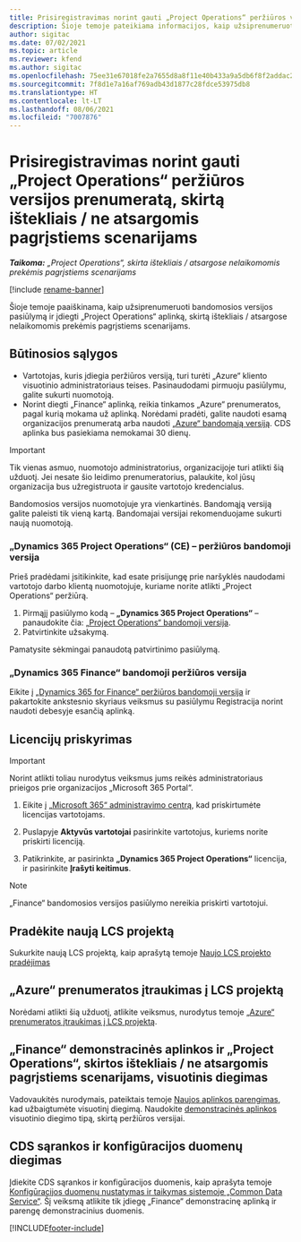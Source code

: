 ```yaml
---
title: Prisiregistravimas norint gauti „Project Operations“ peržiūros versijos prenumeratą, skirtą ištekliais / ne atsargomis pagrįstiems scenarijams
description: Šioje temoje pateikiama informacijos, kaip užsiprenumeruoti ir įdiegti „Project Operations“, skirtą ištekliais / ne atsargomis pagrįstiems scenarijams.
author: sigitac
ms.date: 07/02/2021
ms.topic: article
ms.reviewer: kfend
ms.author: sigitac
ms.openlocfilehash: 75ee31e67018fe2a7655d8a8f11e40b433a9a5db6f8f2addac27844f18fffe8d
ms.sourcegitcommit: 7f8d1e7a16af769adb43d1877c28fdce53975db8
ms.translationtype: HT
ms.contentlocale: lt-LT
ms.lasthandoff: 08/06/2021
ms.locfileid: "7007876"
---
```

# <a name="sign-up-for-project-operations-preview-subscriptions-for-resource-non-stocked-scenarios"></a>Prisiregistravimas norint gauti „Project Operations“ peržiūros versijos prenumeratą, skirtą ištekliais / ne atsargomis pagrįstiems scenarijams

_**Taikoma:** „Project Operations“, skirta ištekliais / atsargose nelaikomomis prekėmis pagrįstiems scenarijams_

[!include [rename-banner](~/includes/cc-data-platform-banner.md)]

Šioje temoje paaiškinama, kaip užsiprenumeruoti bandomosios versijos pasiūlymą ir įdiegti „Project Operations“ aplinką, skirtą ištekliais / atsargose nelaikomomis prekėmis pagrįstiems scenarijams.

## <a name="prerequisites"></a>Būtinosios sąlygos
- Vartotojas, kuris įdiegia peržiūros versiją, turi turėti „Azure“ kliento visuotinio administratoriaus teises. Pasinaudodami pirmuoju pasiūlymu, galite sukurti nuomotoją. 
- Norint diegti „Finance“ aplinką, reikia tinkamos „Azure“ prenumeratos, pagal kurią mokama už aplinką. Norėdami pradėti, galite naudoti esamą organizacijos prenumeratą arba naudoti [„Azure“ bandomąją versiją](https://azure.microsoft.com/en-us/free/). CDS aplinka bus pasiekiama nemokamai 30 dienų.

> [!IMPORTANT]
> Tik vienas asmuo, nuomotojo administratorius, organizacijoje turi atlikti šią užduotį. Jei nesate šio leidimo prenumeratorius, palaukite, kol jūsų organizacija bus užregistruota ir gausite vartotojo kredencialus.
> 
> Bandomosios versijos nuomotojuje yra vienkartinės. Bandomąją versiją galite paleisti tik vieną kartą. Bandomajai versijai rekomenduojame sukurti naują nuomotoją.


### <a name="dynamics-365-project-operations-ce---preview-trial"></a>„Dynamics 365 Project Operations“ (CE) – peržiūros bandomoji versija 

Prieš pradėdami įsitikinkite, kad esate prisijungę prie naršyklės naudodami vartotojo darbo klientą nuomotojuje, kuriame norite atlikti „Project Operations“ peržiūrą.

1. Pirmąjį pasiūlymo kodą – **„Dynamics 365 Project Operations“** – panaudokite čia: [„Project Operations“ bandomoji versija](https://aka.ms/try-po).
2. Patvirtinkite užsakymą.

  Pamatysite sėkmingai panaudotą patvirtinimo pasiūlymą.

### <a name="dynamics-365-finance-preview-trial"></a>„Dynamics 365 Finance“ bandomoji peržiūros versija

Eikite į [„Dynamics 365 for Finance“ peržiūros bandomoji versija](https://aka.ms/trypoche) ir pakartokite ankstesnio skyriaus veiksmus su pasiūlymu Registracija norint naudoti debesyje esančią aplinką.  

## <a name="assign-licenses"></a>Licencijų priskyrimas

> [!IMPORTANT]
> Norint atlikti toliau nurodytus veiksmus jums reikės administratoriaus prieigos prie organizacijos „Microsoft 365 Portal“.

1. Eikite į [„Microsoft 365“ administravimo centrą](https://portal.office.com/), kad priskirtumėte licencijas vartotojams.

2. Puslapyje **Aktyvūs vartotojai** pasirinkite vartotojus, kuriems norite priskirti licenciją.

3. Patikrinkite, ar pasirinkta **„Dynamics 365 Project Operations“** licencija, ir pasirinkite **Įrašyti keitimus**.

> [!NOTE]
> „Finance“ bandomosios versijos pasiūlymo nereikia priskirti vartotojui.

## <a name="start-a-new-project-in-lcs"></a>Pradėkite naują LCS projektą

Sukurkite naują LCS projektą, kaip aprašytą temoje [Naujo LCS projekto pradėjimas](create-lcs-project.md)

## <a name="add-an-azure-subscription-to-an-lcs-project"></a>„Azure“ prenumeratos įtraukimas į LCS projektą

Norėdami atlikti šią užduotį, atlikite veiksmus, nurodytus temoje [„Azure“ prenumeratos įtraukimas į LCS projektą](resource-add-azure-subscription-lcs-project.md).

## <a name="deploy-finance-demo-environment-with-project-operations-for-resourcenon-stocked-scenarios"></a>„Finance“ demonstracinės aplinkos ir „Project Operations“, skirtos ištekliais / ne atsargomis pagrįstiems scenarijams, visuotinis diegimas

Vadovaukitės nurodymais, pateiktais temoje [Naujos aplinkos parengimas](resource-provision-new-environment.md), kad užbaigtumėte visuotinį diegimą. Naudokite [demonstracinės aplinkos](/dynamics365/fin-ops-core/dev-itpro/deployment/deploy-demo-environment) visuotinio diegimo tipą, skirtą peržiūros versijai. 

## <a name="install-cds-setup-and-configuration-data"></a>CDS sąrankos ir konfigūracijos duomenų diegimas

Įdiekite CDS sąrankos ir konfigūracijos duomenis, kaip aprašyta temoje [Konfigūracijos duomenų nustatymas ir taikymas sistemoje „Common Data Service“](resource-apply-pro-setup-config-data.md).
Šį veiksmą atlikite tik įdiegę „Finance“ demonstracinę aplinką ir parengę demonstracinius duomenis.


[!INCLUDE[footer-include](../includes/footer-banner.md)]
